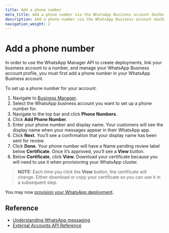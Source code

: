 ```yaml
---
title: Add a phone number
meta_title: Add a phone number via the WhatsApp Business account dashboard. 
description: Add a phone number via the WhatsApp Business account dashboard. 
navigation_weight: 2
---
```


# Add a phone number

In order to use the WhatsApp Manager API to create deployments, link your business account to a number, and manage your WhatsApp Business account profile, you must first add a phone number in your WhatsApp Business account.

To set up a phone number for your account:

1. Navigate to [Business Manager](https://business.facebook.com/).
2. Select the WhatsApp business account you want to set up a phone number for.
3. Navigate to the top bar and click **Phone Numbers**.
4. Click **Add Phone Number**.
5. Enter your phone number and display name. Your customers will see the display name when your messages appear in their WhatsApp app.
6. Click **Next**. You’ll see a confirmation that your display name has been sent for review.
7. Click **Done**. Your phone number will have a Name pending review label below **Certificate**. Once it’s approved, you’ll see a **View** button.
8. Below **Certificate**, click **View**. Download your certificate because you will need to use it when provisioning your WhatsApp cluster.

> **NOTE:** Each time you click the **View** button, the certificate will change. Either download or copy your certificate so you can use it in a subsequent step.

You may now [provision your WhatsApp deployment](/provision-deployment).

## Reference

* [Understanding WhatsApp messaging](/messages/concepts/whatsapp)
* [External Accounts API Reference](/api/whatsapp-provisioning)
